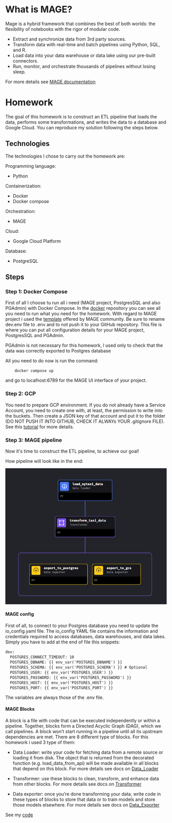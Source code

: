 # What is MAGE?

Mage is a hybrid framework that combines the best of both worlds: the flexibility of notebooks with the rigor of modular code.

* Extract and synchronize data from 3rd party sources.
* Transform data with real-time and batch pipelines using Python, SQL, and R.
* Load data into your data warehouse or data lake using our pre-built connectors.
* Run, monitor, and orchestrate thousands of pipelines without losing sleep.

For more details see [MAGE documentation](https://docs.mage.ai/introduction/overview)

# Homework

The goal of this homework is to construct an ETL pipeline that loads the data, performs some transformations, and writes the data to a database and Google Cloud. 
You can reproduce my solution following the steps below.

## Technologies

The technologies I chose to carry out the homework are:

Programming language:
* Python

Containerization:
* Docker
* Docker compose

Orchestration:
* MAGE

Cloud:
* Google Cloud Platform

Database:
* PostgreSQL

## Steps

### Step 1: Docker Compose

First of all I choose tu run all i need (MAGE project, PostgresSQL and also PGAdmin) with Docker Compose. In the [docker](https://github.com/Mateo-Omeri/dezoomcamp/tree/main/%5BWEEK%202%5D%20Orchestration-MAGE/mage) repository you can see all you need to run what you need for the homework. 
With regard to MAGE project i used the [template](https://github.com/mage-ai/compose-quickstart) offered by MAGE community. Be sure to rename dev.env file to .env and to not push it to your GitHub repository. This file is where you can put all configuration details for your MAGE project, PostgresSQL and PGAdmin.

PGAdmin is not necessary for this homework, I used only to check that the data was correctly exported to Postgres database

All you need to do now is run the command:

```
    docker compose up
```
and go to localhost:6789 for the MAGE UI interface of your project.

### Step 2: GCP

You need to prepare GCP environment. If you do not already have a Service Account, you need to create one with, at least, the permission to write into the buckets. Then create a JSON key of that account and put it to the folder (DO NOT PUSH IT INTO GITHUB, CHECK IT ALWAYs YOUR .gitignore FILE). See this [tutorial](https://www.youtube.com/watch?v=00LP360iYvE&list=PL3MmuxUbc_hJed7dXYoJw8DoCuVHhGEQb) for more details.

### Step 3: MAGE pipeline

Now it's time to construct the ETL pipeline, to achieve our goal!

How pipeline will look like in the end:

![pipeline](images/pipeline.png)

#### MAGE config

First of all, to connect to your Postgres database you need to update the io_config.yaml file. The io_config YAML file contains the information and credentials required to access databases, data warehouses, and data lakes.
Simply you have to add at the end of file this snippets:

```
dev:
  POSTGRES_CONNECT_TIMEOUT: 10
  POSTGRES_DBNAME: {{ env_var('POSTGRES_DBNAME') }}
  POSTGRES_SCHEMA: {{ env_var('POSTGRES_SCHEMA') }} # Optional
  POSTGRES_USER: {{ env_var('POSTGRES_USER') }}
  POSTGRES_PASSWORD: {{ env_var('POSTGRES_PASSWORD') }}
  POSTGRES_HOST: {{ env_var('POSTGRES_HOST') }}
  POSTGRES_PORT: {{ env_var('POSTGRES_PORT') }}

```

The variables are always those of the .env file.

#### MAGE Blocks

A block is a file with code that can be executed independently or within a pipeline. Together, blocks form a Directed Acyclic Graph (DAG), which we call pipelines. A block won’t start running in a pipeline until all its upstream dependencies are met. There are 8 different type of blocks. For this homework i used 3 type of them:

* Data Loader: write your code for fetching data from a remote source or loading it from disk. The object that is returned from the decorated function (e.g. load_data_from_api) will be made available in all blocks that depend on this block. For more details see docs on [Data_Loader](https://docs.mage.ai/design/blocks/data-loader)

* Transformer: use these blocks to clean, transform, and enhance data from other blocks. For more details see docs on [Transformer](https://docs.mage.ai/design/blocks/transformer)

* Data exporter: once you’re done transforming your data, write code in these types of blocks to store that data or to train models and store those models elsewhere. For more details see docs on [Data_Exporter](https://docs.mage.ai/design/blocks/data-exporter)

See my [code](https://github.com/Mateo-Omeri/dezoomcamp/tree/main/%5BWEEK%202%5D%20Orchestration-MAGE/mage/pipeline_code)
 


